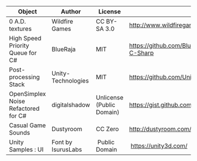 
| Object | Author | License | Url | License Url |
|--------|--------|---------|-----|------------|
| 0 A.D. textures | Wildfire Games | CC BY-SA 3.0 | http://www.wildfiregames.com/ | http://creativecommons.org/licenses/by-sa/3.0/ |
| High Speed Priority Queue for C# | BlueRaja | MIT | https://github.com/BlueRaja/High-Speed-Priority-Queue-for-C-Sharp | https://github.com/BlueRaja/High-Speed-Priority-Queue-for-C-Sharp/blob/master/LICENSE.txt |
| Post-processing Stack | Unity-Technologies | MIT | https://github.com/Unity-Technologies/PostProcessing/tree/v1 | https://github.com/Unity-Technologies/PostProcessing/blob/v1/LICENSE |
| OpenSimplex Noise Refactored for C#  | digitalshadow | Unlicense (Public Domain) | https://gist.github.com/digitalshadow/134a3a02b67cecd72181 | https://gist.githubusercontent.com/digitalshadow/134a3a02b67cecd72181/raw/478209375104fe85d6713ac531faba3e28870412/UNLICENSE |
| Casual Game Sounds | Dustyroom | CC Zero | http://dustyroom.com/free-casual-game-sounds/ | https://creativecommons.org/publicdomain/zero/1.0/ |
| Unity Samples : UI | Font by IsurusLabs | Public Domain | https://unity3d.com/
